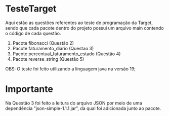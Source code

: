 # TesteTarget

Aqui estão as questões referentes ao teste de programação da Target, sendo que cada pacote dentro do projeto possui um arquivo main contendo o código de cada questão.

1) Pacote fibonacci (Questão 2)
2) Pacote faturamento_diario (Questao 3)
3) Pacote percentual_faturamento_estado (Questão 4)
4) Pacote reverse_string (Questão 5)

OBS: O teste foi feito utilizando a linguagem java na versão 19;

# Importante
Na Questão 3 foi feito a leitura do arquivo JSON por meio de uma dependência "json-simple-1.1.1.jar", da qual foi adicionada junto ao pacote.
